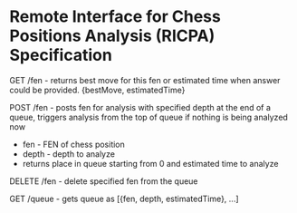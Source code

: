 # Remote Interface for Chess Positions Analysis (RICPA) Specification

GET /fen - returns best move for this fen or estimated time when answer could be provided. {bestMove, estimatedTime}

POST /fen - posts fen for analysis with specified depth at the end of a queue, triggers analysis from the top of queue if nothing is being analyzed now
  - fen - FEN of chess position
  - depth - depth to analyze
  - returns place in queue starting from 0 and estimated time to analyze

DELETE /fen - delete specified fen from the queue

GET /queue - gets queue as [{fen, depth, estimatedTime}, ...]
